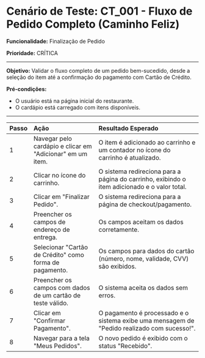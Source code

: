 # Cenário de Teste: CT_001 - Fluxo de Pedido Completo (Caminho Feliz)

**Funcionalidade:** Finalização de Pedido

**Prioridade:** CRÍTICA

---

**Objetivo:** Validar o fluxo completo de um pedido bem-sucedido, desde a seleção do item até a confirmação do pagamento com Cartão de Crédito.

**Pré-condições:**
- O usuário está na página inicial do restaurante.
- O cardápio está carregado com itens disponíveis.

---

| Passo | Ação | Resultado Esperado |
| :--- | :--- | :--- |
| 1 | Navegar pelo cardápio e clicar em "Adicionar" em um item. | O item é adicionado ao carrinho e um contador no ícone do carrinho é atualizado. |
| 2 | Clicar no ícone do carrinho. | O sistema redireciona para a página do carrinho, exibindo o item adicionado e o valor total. |
| 3 | Clicar em "Finalizar Pedido". | O sistema redireciona para a página de checkout/pagamento. |
| 4 | Preencher os campos de endereço de entrega. | Os campos aceitam os dados corretamente. |
| 5 | Selecionar "Cartão de Crédito" como forma de pagamento. | Os campos para dados do cartão (número, nome, validade, CVV) são exibidos. |
| 6 | Preencher os campos com dados de um cartão de teste válido. | O sistema aceita os dados sem erros. |
| 7 | Clicar em "Confirmar Pagamento". | O pagamento é processado e o sistema exibe uma mensagem de "Pedido realizado com sucesso!". |
| 8 | Navegar para a tela "Meus Pedidos". | O novo pedido é exibido com o status "Recebido". |

